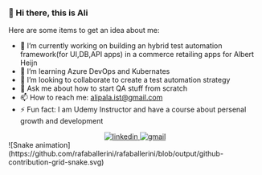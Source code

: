 ### 👋 Hi there, this is Ali


Here are some items to get an idea about me:

- 🔭 I’m currently working on building an hybrid test automation framework(for UI,DB,API apps) in a commerce retailing apps for Albert Heijn 
- 🌱 I’m learning Azure DevOps and Kubernates
- 👯 I’m looking to collaborate to create a test automation strategy
- 💬 Ask me about how to start QA stuff from scratch
- 📫 How to reach me: alipala.ist@gmail.com
- ⚡ Fun fact: I am Udemy Instructor and have a course about persenal growth and development

<div align="center">
<a href="https://www.linkedin.com/in/alipala/">
<img src="https://img.shields.io/badge/visit%20my%20Linkedin-0A66C2?style=for-the-badge&logo=linkedin&logoColor=white" alt="linkedin" />
</a>
<a href="mailto:alipala.ist@gmail.com">
<img src="https://img.shields.io/badge/email%20me-EA4335?style=for-the-badge&logo=gmail&logoColor=white" alt="gmail" />
</a>
</div>

<div> 
  ![Snake animation](https://github.com/rafaballerini/rafaballerini/blob/output/github-contribution-grid-snake.svg)
</div>
